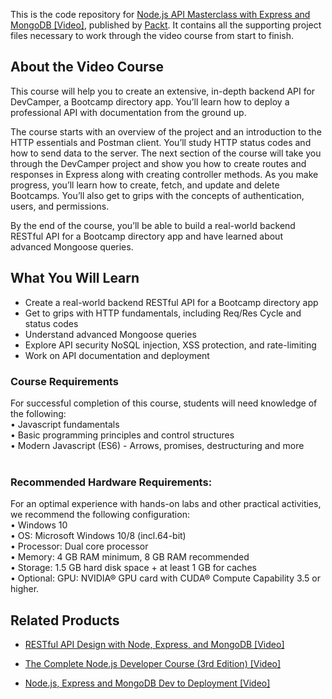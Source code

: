 This is the code repository for [ Node.js API Masterclass with Express and MongoDB [Video]](https://www.packtpub.com/web-development/node-js-api-masterclass-with-express-and-mongodb-video), published by [Packt](https://www.packtpub.com/?utm_source=github). It contains all the supporting project files necessary to work through the video course from start to finish.
## About the Video Course
This course will help you to create an extensive, in-depth backend API for DevCamper, a Bootcamp directory app. You’ll learn how to deploy a professional API with documentation from the ground up.

The course starts with an overview of the project and an introduction to the HTTP essentials and Postman client. You’ll study HTTP status codes and how to send data to the server. The next section of the course will take you through the DevCamper project and show you how to create routes and responses in Express along with creating controller methods. As you make progress, you’ll learn how to create, fetch, and update and delete Bootcamps. You’ll also get to grips with the concepts of authentication, users, and permissions.

By the end of the course, you’ll be able to build a real-world backend RESTful API for a Bootcamp directory app and have learned about advanced Mongoose queries.

<H2>What You Will Learn</H2>
<DIV class=book-info-will-learn-text>
<UL>
<LI>Create a real-world backend RESTful API for a Bootcamp directory app
<LI>Get to grips with HTTP fundamentals, including Req/Res Cycle and status codes
<LI>Understand advanced Mongoose queries
<LI>Explore API security NoSQL injection, XSS protection, and rate-limiting
<LI>Work on API documentation and deployment
  </LI></UL></DIV>

### Course Requirements
For successful completion of this course, students will need knowledge of the following:<br/>
•	Javascript fundamentals <br/>
•	Basic programming principles and control structures<br/>
•	Modern Javascript (ES6) - Arrows, promises, destructuring and more<br/>
<br/>


### Recommended Hardware Requirements:<br/>
For an optimal experience with hands-on labs and other practical activities, we recommend the following configuration:
<br/>
•	Windows 10<br/>
• OS: Microsoft Windows 10/8 (incl.64-bit)<br/>
• Processor: Dual core processor<br/>
• Memory: 4 GB RAM minimum, 8 GB RAM recommended<br/>
• Storage: 1.5 GB hard disk space + at least 1 GB for caches<br/>
• Optional: GPU: NVIDIA® GPU card with CUDA® Compute Capability 3.5 or higher.<br/>



## Related Products
* [RESTful API Design with Node, Express, and MongoDB [Video]](https://www.packtpub.com/application-development/restful-api-design-node-express-and-mongodb-video)

* [The Complete Node.js Developer Course (3rd Edition) [Video]](https://www.packtpub.com/application-development/complete-nodejs-developer-course-3rd-edition-video)

* [Node.js, Express and MongoDB Dev to Deployment [Video]](https://www.packtpub.com/application-development/nodejs-express-and-mongodb-dev-deployment-video)
